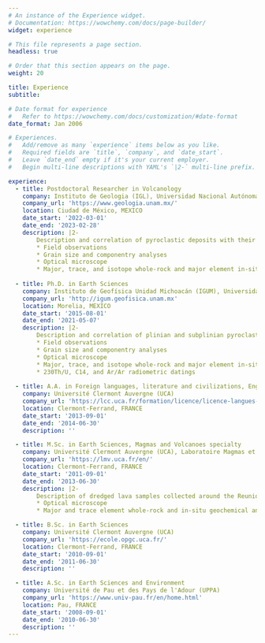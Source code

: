 ```yaml
---
# An instance of the Experience widget.
# Documentation: https://wowchemy.com/docs/page-builder/
widget: experience

# This file represents a page section.
headless: true

# Order that this section appears on the page.
weight: 20

title: Experience
subtitle:

# Date format for experience
#   Refer to https://wowchemy.com/docs/customization/#date-format
date_format: Jan 2006

# Experiences.
#   Add/remove as many `experience` items below as you like.
#   Required fields are `title`, `company`, and `date_start`.
#   Leave `date_end` empty if it's your current employer.
#   Begin multi-line descriptions with YAML's `|2-` multi-line prefix.

experience:
  - title: Postdoctoral Researcher in Volcanology
    company: Instituto de Geologia (IGL), Universidad Nacional Autónoma de México (UNAM)
    company_url: 'https://www.geologia.unam.mx/'
    location: Ciudad de México, MEXICO
    date_start: '2022-03-01'
    date_end: '2023-02-28'
    description: |2-   
        Description and correlation of pyroclastic deposits with their source volcanoes using
        * Field observations
        * Grain size and componentry analyses
        * Optical microscope
        * Major, trace, and isotope whole-rock and major element in-situ geochemical analyses
  
  - title: Ph.D. in Earth Sciences
    company: Instituto de Geofísica Unidad Michoacán (IGUM), Universidad Nacional Autónoma de México (UNAM)
    company_url: 'http://igum.geofisica.unam.mx'
    location: Morelia, MEXICO
    date_start: '2015-08-01'
    date_end: '2021-05-07'
    description: |2-    
        Description and correlation of plinian and subplinian pyroclastic deposits with their source volcanoes using
        * Field observations
        * Grain size and componentry analyses
        * Optical microscope
        * Major, trace, and isotope whole-rock and major element in-situ geochemical analyses
        * 230Th/U, C14, and Ar/Ar radiometric datings
           
  - title: A.A. in Foreign languages, literature and civilizations, English specialty
    company: Université Clermont Auvergne (UCA)
    company_url: 'https://lcc.uca.fr/formation/licence/licence-langues-litteratures-civilisations-etrangeres-et-regionales'
    location: Clermont-Ferrand, FRANCE
    date_start: '2013-09-01'
    date_end: '2014-06-30'
    description: ''      

  - title: M.Sc. in Earth Sciences, Magmas and Volcanoes specialty
    company: Université Clermont Auvergne (UCA), Laboratoire Magmas et Volcans (LMV)
    company_url: 'https://lmv.uca.fr/en/'
    location: Clermont-Ferrand, FRANCE
    date_start: '2011-09-01'
    date_end: '2013-06-30'
    description: |2-      
        Description of dredged lava samples collected around the Reunion Island using
        * Optical microscope
        * Major and trace element whole-rock and in-situ geochemical analyses

  - title: B.Sc. in Earth Sciences
    company: Université Clermont Auvergne (UCA)
    company_url: 'https://ecole.opgc.uca.fr/'
    location: Clermont-Ferrand, FRANCE
    date_start: '2010-09-01'
    date_end: '2011-06-30'
    description: ''

  - title: A.Sc. in Earth Sciences and Environment
    company: Université de Pau et des Pays de l'Adour (UPPA)
    company_url: 'https://www.univ-pau.fr/en/home.html'
    location: Pau, FRANCE
    date_start: '2008-09-01'
    date_end: '2010-06-30'
    description: ''
---
```


